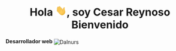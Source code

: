 <h1 align="center">Hola <img src="https://raw.githubusercontent.com/ABSphreak/ABSphreak/master/gifs/Hi.gif" width="30px">, soy Cesar Reynoso Bienvenido</h1>
<p>
  <strong align="center">Desarrollador web </strong>
  <img align="center" src="https://komarev.com/ghpvc/?username=Dalnurs" alt="Dalnurs"/>
</p>
